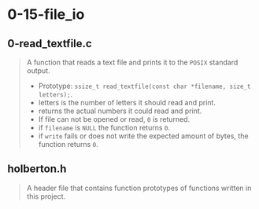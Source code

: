 # 0-15-file_io

## 0-read_textfile.c
> A function that reads a text file and prints it to the ``` POSIX ``` standard output.
> - Prototype: ``` ssize_t read_textfile(const char *filename, size_t letters); ```.
> - letters is the number of letters it should read and print.
> - returns the actual numbers it could read and print.
> - If file can not be opened or read, ``` 0 ``` is returned.
> - if ``` filename ``` is ``` NULL ``` the function returns ``` 0 ```.
> - if ``` write ``` fails or does not write the expected amount of bytes, the function returns ```0```.


## holberton.h
> A header file that contains function prototypes of functions written in this project.


